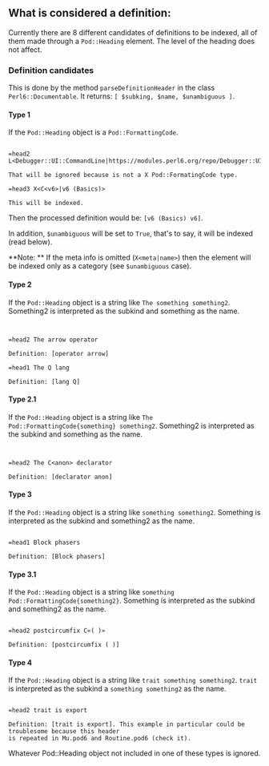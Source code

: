 ## What is considered a definition:

Currently there are 8 different candidates of definitions to be indexed, all of them made through a `Pod::Heading` element.
The level of the heading does not affect.

### Definition candidates

This is done by the method `parseDefinitionHeader` in the class `Perl6::Documentable`.
It returns: `[ $subking, $name, $unambiguous ]`.

#### Type 1

If the `Pod::Heading` object is a `Pod::FormattingCode`.

```perl6

=head2 L<Debugger::UI::CommandLine|https://modules.perl6.org/repo/Debugger::UI::CommandLine>

That will be ignored because is not a X Pod::FormatingCode type.

=head3 X<C<v6>|v6 (Basics)>

This will be indexed.

```

Then the processed definition would be: `[v6 (Basics) v6]`.

In addition, `$unambiguous` will be set to `True`, that's to say, it will be indexed (read below).

**Note: ** If the meta info is omitted (`X<meta|name>`) then the element
will be indexed only as a category (see `$unambiguous` case).

#### Type 2

If the `Pod::Heading` object is a string like `The something something2`. Something2 is interpreted as
the subkind and something as the name.

```perl6


=head2 The arrow operator

Definition: [operator arrow]

=head1 The Q lang

Definition: [lang Q]

```

#### Type 2.1

If the `Pod::Heading` object is a string like `The Pod::FormattingCode{something} something2`. Something2 is interpreted as the subkind and something as the name.

```perl6


=head2 The C<anon> declarator

Definition: [declarator anon]

```

#### Type 3

If the `Pod::Heading` object is a string like `something something2`. Something is interpreted as
the subkind and something2 as the name.

```perl6

=head1 Block phasers

Definition: [Block phasers]

```

#### Type 3.1

If the `Pod::Heading` object is a string like `something Pod::FormattingCode{something2}`. Something is interpreted as the subkind and something2 as the name.

```perl6

=head2 postcircumfix C«( )»

Definition: [postcircumfix ( )]

```

#### Type 4

If the `Pod::Heading` object is a string like `trait something something2`. `trait` is interpreted as
the subkind a `something something2` as the name.

```perl6

=head2 trait is export

Definition: [trait is export]. This example in particular could be troublesome because this header
is repeated in Mu.pod6 and Routine.pod6 (check it).

```

Whatever Pod::Heading object not included in one of these types is ignored.
